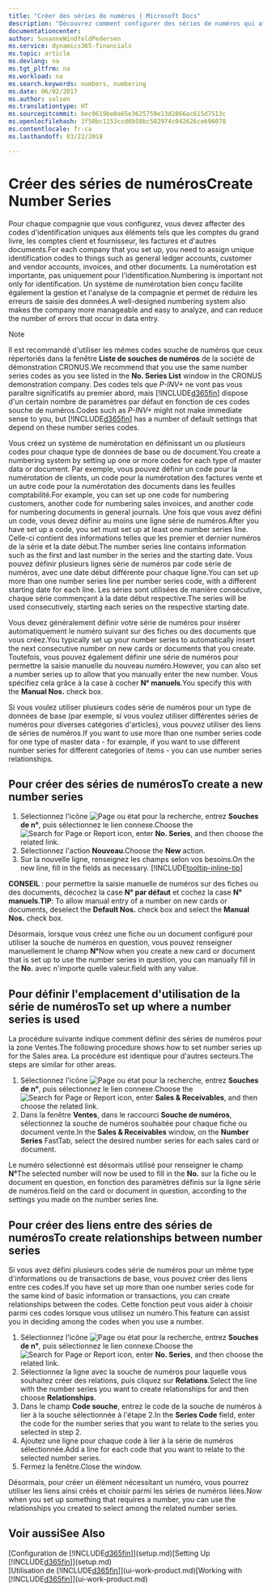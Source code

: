 ```yaml
---
title: "Créer des séries de numéros | Microsoft Docs"
description: "Découvrez comment configurer des séries de numéros qui affectent les codes d'identification uniques aux comptes et aux documents dans Finance and Operations, Business edition."
documentationcenter: 
author: SusanneWindfeldPedersen
ms.service: dynamics365-financials
ms.topic: article
ms.devlang: na
ms.tgt_pltfrm: na
ms.workload: na
ms.search.keywords: numbers, numbering
ms.date: 06/02/2017
ms.author: solsen
ms.translationtype: HT
ms.sourcegitcommit: bec0619be0a65e3625759e13d2866ac615d7513c
ms.openlocfilehash: 3f50bc1153ccd6b58bc502974c042626ce696078
ms.contentlocale: fr-ca
ms.lasthandoff: 03/22/2018

---
```

# <a name="create-number-series"></a><span data-ttu-id="cef81-103">Créer des séries de numéros</span><span class="sxs-lookup"><span data-stu-id="cef81-103">Create Number Series</span></span>
<span data-ttu-id="cef81-104">Pour chaque compagnie que vous configurez, vous devez affecter des codes d'identification uniques aux éléments tels que les comptes du grand livre, les comptes client et fournisseur, les factures et d'autres documents.</span><span class="sxs-lookup"><span data-stu-id="cef81-104">For each company that you set up, you need to assign unique identification codes to things such as general ledger accounts, customer and vendor accounts, invoices, and other documents.</span></span> <span data-ttu-id="cef81-105">La numérotation est importante, pas uniquement pour l'identification.</span><span class="sxs-lookup"><span data-stu-id="cef81-105">Numbering is important not only for identification.</span></span> <span data-ttu-id="cef81-106">Un système de numérotation bien conçu facilite également la gestion et l'analyse de la compagnie et permet de réduire les erreurs de saisie des données.</span><span class="sxs-lookup"><span data-stu-id="cef81-106">A well-designed numbering system also makes the company more manageable and easy to analyze, and can reduce the number of errors that occur in data entry.</span></span>

> [!NOTE]  
>   <span data-ttu-id="cef81-107">Il est recommandé d'utiliser les mêmes codes souche de numéros que ceux répertoriés dans la fenêtre **Liste de souches de numéros** de la société de démonstration CRONUS.</span><span class="sxs-lookup"><span data-stu-id="cef81-107">We recommend that you use the same number series codes as you see listed in the **No. Series List** window in the CRONUS demonstration company.</span></span> <span data-ttu-id="cef81-108">Des codes tels que *P-INV+* ne vont pas vous paraître significatifs au premier abord, mais [!INCLUDE[d365fin](includes/d365fin_md.md)] dispose d'un certain nombre de paramètres par défaut en fonction de ces codes souche de numéros.</span><span class="sxs-lookup"><span data-stu-id="cef81-108">Codes such as *P-INV+* might not make immediate sense to you, but [!INCLUDE[d365fin](includes/d365fin_md.md)] has a number of default settings that depend on these number series codes.</span></span>

<span data-ttu-id="cef81-109">Vous créez un système de numérotation en définissant un ou plusieurs codes pour chaque type de données de base ou de document.</span><span class="sxs-lookup"><span data-stu-id="cef81-109">You create a numbering system by setting up one or more codes for each type of master data or document.</span></span> <span data-ttu-id="cef81-110">Par exemple, vous pouvez définir un code pour la numérotation de clients, un code pour la numérotation des factures vente et un autre code pour la numérotation des documents dans les feuilles comptabilité.</span><span class="sxs-lookup"><span data-stu-id="cef81-110">For example, you can set up one code for numbering customers, another code for numbering sales invoices, and another code for numbering documents in general journals.</span></span> <span data-ttu-id="cef81-111">Une fois que vous avez défini un code, vous devez définir au moins une ligne série de numéros.</span><span class="sxs-lookup"><span data-stu-id="cef81-111">After you have set up a code, you set must set up at least one number series line.</span></span> <span data-ttu-id="cef81-112">Celle-ci contient des informations telles que les premier et dernier numéros de la série et la date début.</span><span class="sxs-lookup"><span data-stu-id="cef81-112">The number series line contains information such as the first and last number in the series and the starting date.</span></span> <span data-ttu-id="cef81-113">Vous pouvez définir plusieurs lignes série de numéros par code série de numéros, avec une date début différente pour chaque ligne.</span><span class="sxs-lookup"><span data-stu-id="cef81-113">You can set up more than one number series line per number series code, with a different starting date for each line.</span></span> <span data-ttu-id="cef81-114">Les séries sont utilisées de manière consécutive, chaque série commençant à la date début respective.</span><span class="sxs-lookup"><span data-stu-id="cef81-114">The series will be used consecutively, starting each series on the respective starting date.</span></span>

<span data-ttu-id="cef81-115">Vous devez généralement définir votre série de numéros pour insérer automatiquement le numéro suivant sur des fiches ou des documents que vous créez.</span><span class="sxs-lookup"><span data-stu-id="cef81-115">You typically set up your number series to automatically insert the next consecutive number on new cards or documents that you create.</span></span> <span data-ttu-id="cef81-116">Toutefois, vous pouvez également définir une série de numéros pour permettre la saisie manuelle du nouveau numéro.</span><span class="sxs-lookup"><span data-stu-id="cef81-116">However, you can also set a number series up to allow that you manually enter the new number.</span></span> <span data-ttu-id="cef81-117">Vous spécifiez cela grâce à la case à cocher **N° manuels**.</span><span class="sxs-lookup"><span data-stu-id="cef81-117">You specify this with the **Manual Nos.** check box.</span></span>

<span data-ttu-id="cef81-118">Si vous voulez utiliser plusieurs codes série de numéros pour un type de données de base (par exemple, si vous voulez utiliser différentes séries de numéros pour diverses catégories d'articles), vous pouvez utiliser des liens de séries de numéros.</span><span class="sxs-lookup"><span data-stu-id="cef81-118">If you want to use more than one number series code for one type of master data - for example, if you want to use different number series for different categories of items - you can use number series relationships.</span></span>

## <a name="to-create-a-new-number-series"></a><span data-ttu-id="cef81-119">Pour créer des séries de numéros</span><span class="sxs-lookup"><span data-stu-id="cef81-119">To create a new number series</span></span>
1. <span data-ttu-id="cef81-120">Sélectionnez l'icône ![Page ou état pour la recherche](media/ui-search/search_small.png "icône"), entrez **Souches de n°**, puis sélectionnez le lien connexe.</span><span class="sxs-lookup"><span data-stu-id="cef81-120">Choose the ![Search for Page or Report](media/ui-search/search_small.png "Search for Page or Report icon") icon, enter **No. Series**, and then choose the related link.</span></span>
2. <span data-ttu-id="cef81-121">Sélectionnez l'action **Nouveau**.</span><span class="sxs-lookup"><span data-stu-id="cef81-121">Choose the **New** action.</span></span>
3. <span data-ttu-id="cef81-122">Sur la nouvelle ligne, renseignez les champs selon vos besoins.</span><span class="sxs-lookup"><span data-stu-id="cef81-122">On the new line, fill in the fields as necessary.</span></span> [!INCLUDE[tooltip-inline-tip](includes/tooltip-inline-tip_md.md)]

<span data-ttu-id="cef81-123">**CONSEIL** : pour permettre la saisie manuelle de numéros sur des fiches ou des documents, décochez la case **N° par défaut** et cochez la case **N° manuels**.</span><span class="sxs-lookup"><span data-stu-id="cef81-123">**TIP**: To allow manual entry of a number on new cards or documents, deselect the **Default Nos.** check box and select the **Manual Nos.** check box.</span></span>

<span data-ttu-id="cef81-124">Désormais, lorsque vous créez une fiche ou un document configuré pour utiliser la souche de numéros en question, vous pouvez renseigner manuellement le champ **N°**</span><span class="sxs-lookup"><span data-stu-id="cef81-124">Now when you create a new card or document that is set up to use the number series in question, you can manually fill in the **No.**</span></span> <span data-ttu-id="cef81-125">avec n'importe quelle valeur.</span><span class="sxs-lookup"><span data-stu-id="cef81-125">field with any value.</span></span>  

## <a name="to-set-up-where-a-number-series-is-used"></a><span data-ttu-id="cef81-126">Pour définir l'emplacement d'utilisation de la série de numéros</span><span class="sxs-lookup"><span data-stu-id="cef81-126">To set up where a number series is used</span></span>
<span data-ttu-id="cef81-127">La procédure suivante indique comment définir des séries de numéros pour la zone Ventes.</span><span class="sxs-lookup"><span data-stu-id="cef81-127">The following procedure shows how to set number series up for the Sales area.</span></span> <span data-ttu-id="cef81-128">La procédure est identique pour d'autres secteurs.</span><span class="sxs-lookup"><span data-stu-id="cef81-128">The steps are similar for other areas.</span></span>
1. <span data-ttu-id="cef81-129">Sélectionnez l'icône ![Page ou état pour la recherche](media/ui-search/search_small.png "icône"), entrez **Souches de n°**, puis sélectionnez le lien connexe.</span><span class="sxs-lookup"><span data-stu-id="cef81-129">Choose the ![Search for Page or Report](media/ui-search/search_small.png "Search for Page or Report icon") icon, enter **Sales & Receivables**, and then choose the related link.</span></span>
2. <span data-ttu-id="cef81-130">Dans la fenêtre **Ventes**, dans le raccourci **Souche de numéros**, sélectionnez la souche de numéros souhaitée pour chaque fiche ou document vente.</span><span class="sxs-lookup"><span data-stu-id="cef81-130">In the **Sales & Receivables** window, on the **Number Series** FastTab, select the desired number series for each sales card or document.</span></span>

<span data-ttu-id="cef81-131">Le numéro sélectionné est désormais utilisé pour renseigner le champ **N°**</span><span class="sxs-lookup"><span data-stu-id="cef81-131">The selected number will now be used to fill in the **No.**</span></span> <span data-ttu-id="cef81-132">sur la fiche ou le document en question, en fonction des paramètres définis sur la ligne série de numéros.</span><span class="sxs-lookup"><span data-stu-id="cef81-132">field on the card or document in question, according to the settings you made on the number series line.</span></span>

## <a name="to-create-relationships-between-number-series"></a><span data-ttu-id="cef81-133">Pour créer des liens entre des séries de numéros</span><span class="sxs-lookup"><span data-stu-id="cef81-133">To create relationships between number series</span></span>
<span data-ttu-id="cef81-134">Si vous avez défini plusieurs codes série de numéros pour un même type d'informations ou de transactions de base, vous pouvez créer des liens entre ces codes.</span><span class="sxs-lookup"><span data-stu-id="cef81-134">If you have set up more than one number series code for the same kind of basic information or transactions, you can create relationships between the codes.</span></span> <span data-ttu-id="cef81-135">Cette fonction peut vous aider à choisir parmi ces codes lorsque vous utilisez un numéro.</span><span class="sxs-lookup"><span data-stu-id="cef81-135">This feature can assist you in deciding among the codes when you use a number.</span></span>

1. <span data-ttu-id="cef81-136">Sélectionnez l'icône ![Page ou état pour la recherche](media/ui-search/search_small.png "icône"), entrez **Souches de n°**, puis sélectionnez le lien connexe.</span><span class="sxs-lookup"><span data-stu-id="cef81-136">Choose the ![Search for Page or Report](media/ui-search/search_small.png "Search for Page or Report icon") icon, enter **No. Series**, and then choose the related link.</span></span>
2. <span data-ttu-id="cef81-137">Sélectionnez la ligne avec la souche de numéros pour laquelle vous souhaitez créer des relations, puis cliquez sur **Relations**.</span><span class="sxs-lookup"><span data-stu-id="cef81-137">Select the line with the number series you want to create relationships for and then choose **Relationships**.</span></span>
3. <span data-ttu-id="cef81-138">Dans le champ **Code souche**, entrez le code de la souche de numéros à lier à la souche sélectionnée à l'étape 2.</span><span class="sxs-lookup"><span data-stu-id="cef81-138">In the **Series Code** field, enter the code for the number series that you want to relate to the series you selected in step 2.</span></span>
4. <span data-ttu-id="cef81-139">Ajoutez une ligne pour chaque code à lier à la série de numéros sélectionnée.</span><span class="sxs-lookup"><span data-stu-id="cef81-139">Add a line for each code that you want to relate to the selected number series.</span></span>
5. <span data-ttu-id="cef81-140">Fermez la fenêtre.</span><span class="sxs-lookup"><span data-stu-id="cef81-140">Close the window.</span></span>

<span data-ttu-id="cef81-141">Désormais, pour créer un élément nécessitant un numéro, vous pourrez utiliser les liens ainsi créés et choisir parmi les séries de numéros liées.</span><span class="sxs-lookup"><span data-stu-id="cef81-141">Now when you set up something that requires a number, you can use the relationships you created to select among the related number series.</span></span>

## <a name="see-also"></a><span data-ttu-id="cef81-142">Voir aussi</span><span class="sxs-lookup"><span data-stu-id="cef81-142">See Also</span></span>
<span data-ttu-id="cef81-143">[Configuration de [!INCLUDE[d365fin](includes/d365fin_md.md)]](setup.md)</span><span class="sxs-lookup"><span data-stu-id="cef81-143">[Setting Up [!INCLUDE[d365fin](includes/d365fin_md.md)]](setup.md)</span></span>  
<span data-ttu-id="cef81-144">[Utilisation de [!INCLUDE[d365fin](includes/d365fin_md.md)]](ui-work-product.md)</span><span class="sxs-lookup"><span data-stu-id="cef81-144">[Working with [!INCLUDE[d365fin](includes/d365fin_md.md)]](ui-work-product.md)</span></span>  

